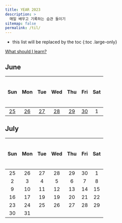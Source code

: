 ```yaml
---
title: YEAR 2023
description: >
  매일 배우고 기록하는 습관 들이기
sitemap: false
permalink: /til/
---
```


- this list will be replaced by the toc
{:toc .large-only}

[What should I learn?](./bucketlist.md)

## June

| $$~~$$ Sun $$~~$$ | $$~~$$ Mon $$~~$$ | $$~~$$ Tue $$~~$$ | $$~~$$ Wed $$~~$$ | $$~~$$ Thu $$~~$$ | $$~~$$ Fri $$~~$$ | $$~~$$ Sat $$~~$$ |
| :---------------: | :---------------: | :---------------: | :---------------: | :---------------: | :---------------: | :---------------: |
|    [25][0625]     |    [26][0626]     |    [27][0627]     |    [28][0628]     |    [29][0629]     |    [30][0630]     |  <fade>1</fade>   |

[0625]: ./_posts/2023-06-01-June.md/#625-markdown-links
[0626]: ./_posts/2023-06-01-June.md/#626-npm-vs-yarn
[0627]: ./_posts/2023-06-01-June.md/#627-prefix-sum-2-pointer
[0628]: ./_posts/2023-06-01-June.md/#june-28th
[0629]: ./_posts/2023-06-01-June.md/#june-29th
[0630]: ./_posts/2023-06-01-June.md/#june-30th

## July

| $$~~$$ Sun $$~~$$ | $$~~$$ Mon $$~~$$ | $$~~$$ Tue $$~~$$ | $$~~$$ Wed $$~~$$ | $$~~$$ Thu $$~~$$ | $$~~$$ Fri $$~~$$ | $$~~$$ Sat $$~~$$ |
| :---------------: | :---------------: | :---------------: | :---------------: | :---------------: | :---------------: | :---------------: |
|  <fade>25</fade>  |  <fade>26</fade>  |  <fade>27</fade>  |  <fade>28</fade>  |  <fade>29</fade>  |  <fade>30</fade>  |         1         |
|         2         |         3         |         4         |         5         |         6         |         7         |         8         |
|         9         |        10         |        11         |        12         |        13         |        14         |        15         |
|        16         |        17         |        19         |        19         |        20         |        21         |        22         |
|        23         |        24         |        25         |        26         |        27         |        28         |        29         |
|        30         |        31         |
